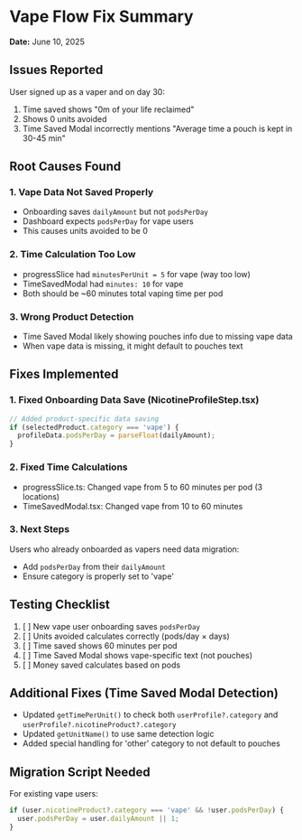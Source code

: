 # Vape Flow Fix Summary
**Date:** June 10, 2025

## Issues Reported
User signed up as a vaper and on day 30:
1. Time saved shows "0m of your life reclaimed"
2. Shows 0 units avoided  
3. Time Saved Modal incorrectly mentions "Average time a pouch is kept in 30-45 min"

## Root Causes Found

### 1. Vape Data Not Saved Properly
- Onboarding saves `dailyAmount` but not `podsPerDay`
- Dashboard expects `podsPerDay` for vape users
- This causes units avoided to be 0

### 2. Time Calculation Too Low
- progressSlice had `minutesPerUnit = 5` for vape (way too low)
- TimeSavedModal had `minutes: 10` for vape
- Both should be ~60 minutes total vaping time per pod

### 3. Wrong Product Detection
- Time Saved Modal likely showing pouches info due to missing vape data
- When vape data is missing, it might default to pouches text

## Fixes Implemented

### 1. Fixed Onboarding Data Save (NicotineProfileStep.tsx)
```typescript
// Added product-specific data saving
if (selectedProduct.category === 'vape') {
  profileData.podsPerDay = parseFloat(dailyAmount);
}
```

### 2. Fixed Time Calculations
- progressSlice.ts: Changed vape from 5 to 60 minutes per pod (3 locations)
- TimeSavedModal.tsx: Changed vape from 10 to 60 minutes

### 3. Next Steps
Users who already onboarded as vapers need data migration:
- Add `podsPerDay` from their `dailyAmount`
- Ensure category is properly set to 'vape'

## Testing Checklist
1. [ ] New vape user onboarding saves `podsPerDay`
2. [ ] Units avoided calculates correctly (pods/day × days)
3. [ ] Time saved shows 60 minutes per pod
4. [ ] Time Saved Modal shows vape-specific text (not pouches)
5. [ ] Money saved calculates based on pods

## Additional Fixes (Time Saved Modal Detection)
- Updated `getTimePerUnit()` to check both `userProfile?.category` and `userProfile?.nicotineProduct?.category`
- Updated `getUnitName()` to use same detection logic
- Added special handling for 'other' category to not default to pouches

## Migration Script Needed
For existing vape users:
```typescript
if (user.nicotineProduct?.category === 'vape' && !user.podsPerDay) {
  user.podsPerDay = user.dailyAmount || 1;
}
``` 